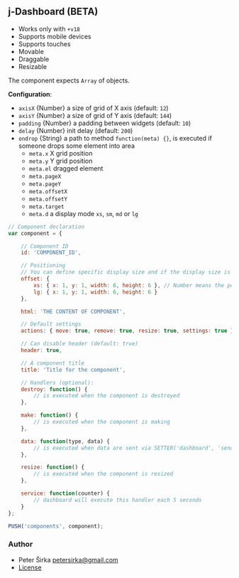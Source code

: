 ## j-Dashboard (BETA)

- Works only with `+v18`
- Supports mobile devices
- Supports touches
- Movable
- Draggable
- Resizable

The component expects `Array` of objects.

__Configuration__:

- `axisX` {Number} a size of grid of X axis (default: `12`)
- `axisY` {Number} a size of grid of Y axis (default: `144`)
- `padding` {Number} a padding between widgets (default: `10`)
- `delay` {Number} init delay (default: `200`)
- `ondrop` {String} a path to method `function(meta) {}`, is executed if someone drops some element into area
	- `meta.x` X grid position
	- `meta.y` Y grid position
	- `meta.el` dragged element
	- `meta.pageX`
	- `meta.pageY`
	- `meta.offsetX`
	- `meta.offsetY`
	- `meta.target`
	- `meta.d` a display mode `xs`, `sm`, `md` or `lg`

```javascript
// Component declaration
var component = {

	// Component ID
	id: 'COMPONENT_ID',

	// Positioning
	// You can define specific display size and if the display size is not specified then the component tries to find a size for larger display
	offset: {
		xs: { x: 1, y: 1, width: 6, height: 6 }, // Number means the position in the grid, so e.g. width "2" takes "2" columns in X axis
		lg: { x: 1, y: 1, width: 6, height: 6 }
	},

	html: 'THE CONTENT OF COMPONENT',

	// Default settings
	actions: { move: true, remove: true, resize: true, settings: true },

	// Can disable header (default: true)
	header: true,

	// A component title
	title: 'Title for the component',

	// Handlers (optional):
	destroy: function() {
		// is executed when the component is destroyed
	},

	make: function() {
		// is executed when the component is making
	},

	data: function(type, data) {
		// is executed when data are sent via SETTER('dashboard', 'send', 'TYPE', 'DATA')
	},

	resize: function() {
		// is executed when the component is resized
	},

	service: function(counter) {
		// dashboard will execute this handler each 5 seconds
	}
};

PUSH('components', component);
```

### Author

- Peter Širka <petersirka@gmail.com>
- [License](https://www.totaljs.com/license/)